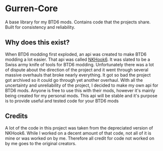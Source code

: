 # Gurren-Core
A base library for my BTD6 mods. Contains code that the projects share. Built for consistency and reliability. 

## Why does this exist?
When BTD6 modding first exploded, an api was created to make BTD6 modding a lot easier. That api was called [NKHook6](https://github.com/TDToolbox/NKHook6). It was slated to be a Swiss army knife of tools for BTD6 modding. Unfortunately there was a lot of dispute about the direction of the project and it went through several massive overhauls that broke nearly everything. It got so bad the project got archived so it could go through yet another overhaul. With all the uncertainty and unreliability of the project, I decided to make my own api for BTD6 mods. Anyone is free to use this with their mods, however it's mainly being created for my personal mods. This api will be stable and it's purpose is to provide useful and tested code for your BTD6 mods

## Credits
A lot of the code in this project was taken from the depreciated version of NKHook6. While I worked on a decent amount of that code, not all of it is mine or was worked on by me. Therefore all credit for code not worked on by me goes to the original creators.
